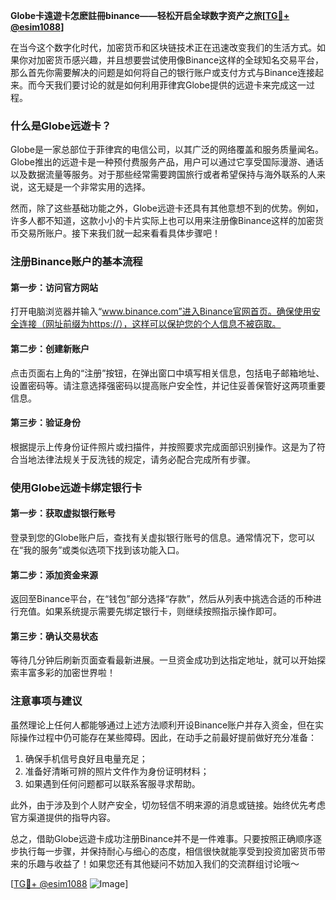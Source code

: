 **Globe卡遠遊卡怎麽註冊binance——轻松开启全球数字资产之旅[[TG💪+ @esim1088](https://t.me/s/esim1088)]**

在当今这个数字化时代，加密货币和区块链技术正在迅速改变我们的生活方式。如果你对加密货币感兴趣，并且想要尝试使用像Binance这样的全球知名交易平台，那么首先你需要解决的问题是如何将自己的银行账户或支付方式与Binance连接起来。而今天我们要讨论的就是如何利用菲律宾Globe提供的远遊卡来完成这一过程。

### 什么是Globe远遊卡？

Globe是一家总部位于菲律宾的电信公司，以其广泛的网络覆盖和服务质量闻名。Globe推出的远遊卡是一种预付费服务产品，用户可以通过它享受国际漫游、通话以及数据流量等服务。对于那些经常需要跨国旅行或者希望保持与海外联系的人来说，这无疑是一个非常实用的选择。

然而，除了这些基础功能之外，Globe远遊卡还具有其他意想不到的优势。例如，许多人都不知道，这款小小的卡片实际上也可以用来注册像Binance这样的加密货币交易所账户。接下来我们就一起来看看具体步骤吧！

### 注册Binance账户的基本流程

#### 第一步：访问官方网站
打开电脑浏览器并输入“www.binance.com”进入Binance官网首页。确保使用安全连接（网址前缀为https://），这样可以保护您的个人信息不被窃取。

#### 第二步：创建新账户
点击页面右上角的“注册”按钮，在弹出窗口中填写相关信息，包括电子邮箱地址、设置密码等。请注意选择强密码以提高账户安全性，并记住妥善保管好这两项重要信息。

#### 第三步：验证身份
根据提示上传身份证件照片或扫描件，并按照要求完成面部识别操作。这是为了符合当地法律法规关于反洗钱的规定，请务必配合完成所有步骤。

### 使用Globe远遊卡绑定银行卡

#### 第一步：获取虚拟银行账号
登录到您的Globe账户后，查找有关虚拟银行账号的信息。通常情况下，您可以在“我的服务”或类似选项下找到该功能入口。

#### 第二步：添加资金来源
返回至Binance平台，在“钱包”部分选择“存款”，然后从列表中挑选合适的币种进行充值。如果系统提示需要先绑定银行卡，则继续按照指示操作即可。

#### 第三步：确认交易状态
等待几分钟后刷新页面查看最新进展。一旦资金成功到达指定地址，就可以开始探索丰富多彩的加密世界啦！

### 注意事项与建议

虽然理论上任何人都能够通过上述方法顺利开设Binance账户并存入资金，但在实际操作过程中仍可能存在某些障碍。因此，在动手之前最好提前做好充分准备：

1. 确保手机信号良好且电量充足；
2. 准备好清晰可辨的照片文件作为身份证明材料；
3. 如果遇到任何问题都可以联系客服寻求帮助。

此外，由于涉及到个人财产安全，切勿轻信不明来源的消息或链接。始终优先考虑官方渠道提供的指导内容。

总之，借助Globe远遊卡成功注册Binance并不是一件难事。只要按照正确顺序逐步执行每一步骤，并保持耐心与细心的态度，相信很快就能享受到投资加密货币带来的乐趣与收益了！如果您还有其他疑问不妨加入我们的交流群组讨论哦～

[[TG💪+ @esim1088](https://t.me/s/esim1088) ![Image](https://i.postimg.cc/4NQfJmqS/Snipaste-2025-05-13-00-14-12.png)]
